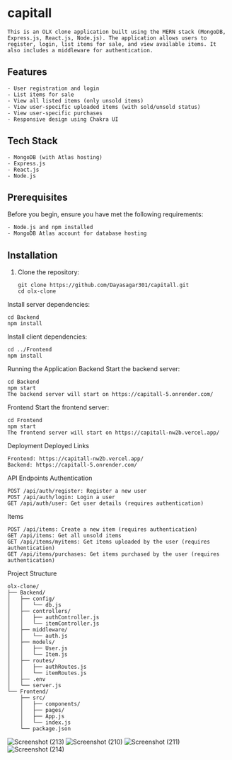 
# capitall
```
This is an OLX clone application built using the MERN stack (MongoDB, Express.js, React.js, Node.js). The application allows users to register, login, list items for sale, and view available items. It also includes a middleware for authentication.
```
## Features
```
- User registration and login
- List items for sale
- View all listed items (only unsold items)
- View user-specific uploaded items (with sold/unsold status)
- View user-specific purchases
- Responsive design using Chakra UI
```
## Tech Stack
```
- MongoDB (with Atlas hosting)
- Express.js
- React.js
- Node.js
```

## Prerequisites

Before you begin, ensure you have met the following requirements:
```
- Node.js and npm installed
- MongoDB Atlas account for database hosting
```

## Installation

1. Clone the repository:
   ```
   git clone https://github.com/Dayasagar301/capitall.git
   cd olx-clone
   ```
Install server dependencies:

```
cd Backend
npm install
```
Install client dependencies:

```
cd ../Frontend
npm install

```


Running the Application
Backend
Start the backend server:

```
cd Backend
npm start
The backend server will start on https://capitall-5.onrender.com/
```
Frontend
Start the frontend server:

```
cd Frontend
npm start
The frontend server will start on https://capitall-nw2b.vercel.app/
```

Deployment
Deployed Links
```
Frontend: https://capitall-nw2b.vercel.app/
Backend: https://capitall-5.onrender.com/
```
API Endpoints
Authentication
```
POST /api/auth/register: Register a new user
POST /api/auth/login: Login a user
GET /api/auth/user: Get user details (requires authentication)
```
Items
```
POST /api/items: Create a new item (requires authentication)
GET /api/items: Get all unsold items
GET /api/items/myitems: Get items uploaded by the user (requires authentication)
GET /api/items/purchases: Get items purchased by the user (requires authentication)
```
Project Structure

```
olx-clone/
├── Backend/
│   ├── config/
│   │   └── db.js
│   ├── controllers/
│   │   ├── authController.js
│   │   └── itemController.js
│   ├── middleware/
│   │   └── auth.js
│   ├── models/
│   │   ├── User.js
│   │   └── Item.js
│   ├── routes/
│   │   ├── authRoutes.js
│   │   └── itemRoutes.js
│   ├── .env
│   └── server.js
└── Frontend/
    ├── src/
    │   ├── components/
    │   ├── pages/
    │   ├── App.js
    │   └── index.js
    └── package.json
```
![Screenshot (213)](https://github.com/user-attachments/assets/a7470013-f43a-4ab8-bb54-542396c30611)
![Screenshot (210)](https://github.com/user-attachments/assets/dd6414a3-e23a-40eb-9169-010a68055810)
![Screenshot (211)](https://github.com/user-attachments/assets/c7c67c16-e231-4471-ae9a-8024dec179f0)
![Screenshot (214)](https://github.com/user-attachments/assets/2f9c951c-7355-4f54-bb6c-fbca2d609ca6)


